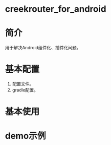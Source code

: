 # creekrouter_for_android
# 简介
用于解决Android组件化、插件化问题。

# 基本配置
1. 配置文件。
2. gradle配置。

# 基本使用


# demo示例
